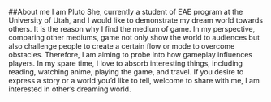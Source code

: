 ##About me
I am Pluto She, currently a student of EAE program at the University of Utah, and I would like to demonstrate my dream world towards others. It is the reason why I find the medium of game. In my perspective, comparing other mediums, game not only show the world to audiences but also challenge people to create a certain flow or mode to overcome obstacles. Therefore, I am aiming to probe into how gameplay influences players.
In my spare time, I love to absorb interesting things, including reading, watching anime, playing the game, and travel. If you desire to express a story or a world you’d like to tell, welcome to share with me, I am interested in other’s dreaming world.
